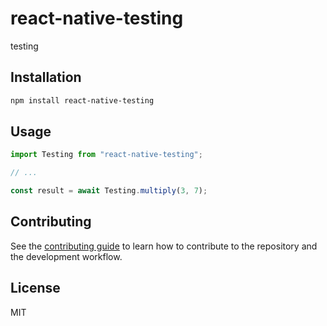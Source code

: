 # react-native-testing

testing

## Installation

```sh
npm install react-native-testing
```

## Usage

```js
import Testing from "react-native-testing";

// ...

const result = await Testing.multiply(3, 7);
```

## Contributing

See the [contributing guide](CONTRIBUTING.md) to learn how to contribute to the repository and the development workflow.

## License

MIT
